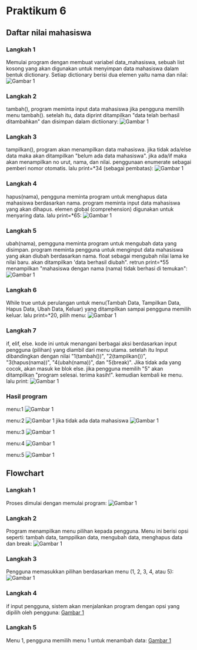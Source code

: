 # Praktikum 6
## Daftar nilai mahasiswa

### Langkah 1
Memulai program dengan membuat variabel data_mahasiswa, sebuah list kosong yang akan digunakan untuk menyimpan data mahasiswa dalam bentuk dictionary. Setiap dictionary berisi dua elemen yaitu nama dan nilai:
![Gambar 1](screenshot/woy1.png)

### Langkah 2
tambah(), program meminta input data mahasiswa jika pengguna memilih menu tambah(). setelah itu, data diprint ditampilkan "data telah berhasil ditambahkan" dan disimpan dalam dictiionary:
![Gambar 1](screenshot/woy2.png)

### Langkah 3
tampilkan(), program akan menampilkan data mahasiswa. jika tidak ada/else data maka akan ditampilkan "belum ada data mahasiswa". jika ada/if maka akan menampilkan no urut, nama, dan nilai. penggunaan enumerate sebagai pemberi nomor otomatis. lalu print=*34 (sebagai pembatas):
![Gambar 1](screenshot/woy3.png)

### Langkah 4
hapus(nama), pengguna meminta program untuk menghapus data mahasiswa berdasarkan nama. program meminta input data mahasiswa yang akan dihapus. elemen global (comprehension) digunakan untuk menyaring data. lalu print=*65:
![Gambar 1](screenshot/woy4.png)

### Langkah 5
ubah(nama), pemgguna meminta program untuk mengubah data yang disimpan. program meminta pengguna untuk menginput data mahasiswa yang akan diubah berdasarkan nama. float sebagai mengubah nilai lama ke nilai baru. akan ditampilkan 'data berhasil diubah". retrun print=*55 menampilkan "mahasiswa dengan nama (nama) tidak berhasi di temukan":
![Gambar 1](screenshot/woy5.png)

### Langkah 6
While true untuk perulangan untuk menu(Tambah Data, Tampilkan Data, Hapus Data, Ubah Data, Keluar) yang ditampilkan sampai pengguna memilih keluar. lalu print=*20, pilih menu:
![Gambar 1](screenshot/woy6.png)

### Langkah 7
if, elif, else. kode ini untuk menangani berbagai aksi berdasarkan input pengguna (pilihan) yang diambil dari menu utama. setelah itu Input dibandingkan dengan nilai "1(tambah())", "2(tampilkan())", "3(hapus(nama))", "4(ubah(nama))", dan "5(break)". Jika tidak ada yang cocok, akan masuk ke blok else. jika pengguna memilih "5" akan ditampilkan "program selesai. terima kasih!". kemudian kembali ke menu. lalu print:
![Gambar 1](screenshot/woy7.png)

### Hasil program
menu:1
![Gambar 1](screenshot/woy8.png)

menu:2
![Gambar 1](screenshot/woy9.png)
jika tidak ada data mahasiswa
![Gambar 1](screenshot/woy10.png)

menu:3
![Gambar 1](screenshot/woy11.png)

menu:4
![Gambar 1](screenshot/woy12.png)

menu:5
![Gambar 1](screenshot/woy13.png)

## Flowchart

### Langkah 1
Proses dimulai dengan memulai program:
![Gambar 1](screenshot/woy13.png)

### Langkah 2
Program menampilkan menu pilihan kepada pengguna. Menu ini berisi opsi seperti: tambah data, tamppilkan data, mengubah data, menghapus data dan break:
![Gambar 1](screenshot/woy13.png)

### Langkah 3
Pengguna memasukkan pilihan berdasarkan menu (1, 2, 3, 4, atau 5):
![Gambar 1](screenshot/woy13.png)

### Langkah 4
if input pengguna, sistem akan menjalankan program dengan opsi yang dipilih oleh pengguna:
[Gambar 1](screenshot/woy13.png)

### Langkah 5
Menu 1, pengguna memilih menu 1 untuk menambah data:
[Gambar 1](screenshot/woy13.png)

